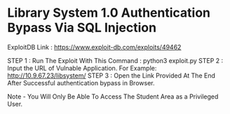# Library System 1.0 Authentication Bypass Via SQL Injection


ExploitDB Link : https://www.exploit-db.com/exploits/49462

STEP 1 : Run The Exploit With This Command : python3 exploit.py
STEP 2 : Input the URL of Vulnable Application.  For Example: http://10.9.67.23/libsystem/
STEP 3 : Open the Link Provided At The End After Successful authentication bypass in Browser. 

Note - You Will Only Be Able To Access The Student Area as a Privileged User.
